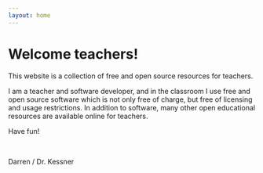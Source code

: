 ```yaml
---
layout: home
---
```


# Welcome teachers!

This website is a collection of free and open source resources
for teachers.  

I am a teacher and software developer, and in the classroom I use free and open
source software which is not only free of charge, but free of licensing and
usage restrictions.  In addition to software, many other open educational
resources are available online for teachers.

Have fun!

<br/>

Darren / Dr. Kessner


